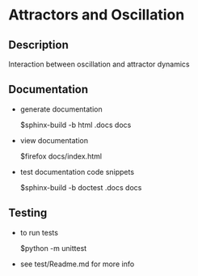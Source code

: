 # Attractors and Oscillation

## Description
Interaction between oscillation and attractor dynamics


## Documentation
- generate documentation

    $sphinx-build -b html .docs docs

- view documentation
    
    $firefox docs/index.html

- test documentation code snippets
    
    $sphinx-build -b doctest .docs docs

## Testing
- to run tests
    
    $python -m unittest

- see test/Readme.md for more info
